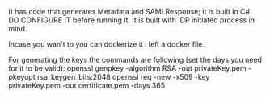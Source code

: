 It has code that generates Metadata and SAMLResponse; it is built in C#. DO CONFIGURE IT before running it.
It is built with IDP initiated process in mind.

Incase you wan't to you can dockerize it i left a docker file.

For generating the keys the commands are following (set the days you need for it to be valid):
openssl genpkey -algorithm RSA -out privateKey.pem -pkeyopt rsa_keygen_bits:2048
openssl req -new -x509 -key privateKey.pem -out certificate.pem -days 365
